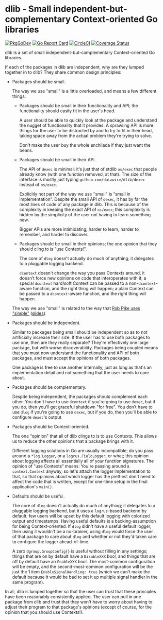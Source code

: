 # dlib - Small independent-but-complementary Context-oriented Go libraries

[![PkgGoDev](https://pkg.go.dev/badge/github.com/datawire/dlib)](https://pkg.go.dev/github.com/datawire/dlib)
[![Go Report Card](https://goreportcard.com/badge/github.com/datawire/dlib)](https://goreportcard.com/report/github.com/datawire/dlib)
[![CircleCI](https://circleci.com/gh/datawire/dlib.svg)](https://circleci.com/gh/datawire/dlib)
[![Coverage Status](https://coveralls.io/repos/github/datawire/dlib/badge.svg)](https://coveralls.io/github/datawire/dlib)

dlib is a set of small independent-but-complementary Context-oriented
Go libraries.

If each of the packages in dlib are independent, why are they lumped
together in to dlib?  They share common design principles:

 - Packages should be small.

   The way we use "small" is a little overloaded, and means a few
   different things:

    + Packages should be small in their functionality and API; the
      functionality should easily fit in the user's head.

	  A user should be able to quickly look at the package and
      understand the nugget of functionality that it provides.  A
      sprawling API is more things for the user to be distracted by
      and to try to fit in their head, taking space away from the
      actual problem they're trying to solve.

	  Don't make the user buy the whole enchilada if they just want
      the beans.

    + Packages should be small in their API.

	  The API of `dexec` is minimal; it's just that of stdlib
      `os/exec` that people already know (with one function removed,
      at that).  The size of the interface is mostly just typing
      `github.com/datawire/dlib/dexec` instead of `os/exec`.

	  Explicitly not part of the way we use "small" is "small in
      implementation".  Despite the small API of `dexec`, it has by
      far the most lines of code of any package in dlib.  This is
      because of the complexity in keeping the exact API of `os/exec`;
      this complexity is hidden by the simplicity of the user not
      having to learn something new.

	  Bigger APIs are more intimidating, harder to learn, harder to
      remember, and harder to discover.

    + Packages should be small in their opinions; the one opinion that
      they should cling to is "use Contexts!".

      The core of `dlog` doesn't actually do much of anything; it
      delegates to a pluggable logging backend.

      `dcontext` doesn't change the way you pass Contexts around, it
      doesn't force new opinions on code that interoperates with it; a
      special `dcontext` hard/soft Context can be passed to a
      non-`dcontext`-aware function, and the right thing will happen;
      a plain Context can be passed to a `dcontext`-aware function,
      and the right thing will happen.

   The way we use "small" is related to the way that [Rob Pike uses
   "simple"][Simplicity is Complicated video] ([slides][Simplicity is
   Complicated slides]).

   [Simplicity is Complicated video]: https://www.youtube.com/watch?v=rFejpH_tAHM
   [simplicity is Complicated slides]: https://talks.golang.org/2015/simplicity-is-complicated.slide

 - Packages should be independent.

   Similar to packages being small should be independent so as to not
   artificially increase their size.  If the user has to use both
   packages to use one, then are they really separate?  They're
   effectively one large package, but with worse discoverability.
   Packages being coupled means that you must now understand the
   functionality and API of both packages, and must accept the
   opinions of both packages.

   One package is free to use another internally, just as long as
   that's an implementation detail and not something that the user
   needs to care about.

 - Packages should be complementary.

   Despite being independent, the packages should complement each
   other.  You don't have to use `dcontext` if you're going to use
   `dexec`, but if you do, then you'll get graceful shutdown "for
   free".  You don't have to use `dlog` if you're going to use
   `dexec`, but if you do, then you'll be able to configure `dexec`'s
   output.

 - Packages should be Context-oriented.

   The one "opinion" that all of dlib clings to is to use Contexts.
   This allows us to reduce the other opinions that a package brings
   with it.

   Different logging solutions in Go are usually incompatible; do you
   pass around a `*log.Logger`, or a `logrus.FieldLogger`, or what;
   this opinion about logging affects all essentially all of your
   function signatures.  The opinion of "use Contexts" means: You're
   passing around a `context.Context` anyway, so let's attach the
   logger implementation to that, so that opinions about which logger
   has the prettiest don't need to affect the code that is written,
   except for one-time setup in the final application's `main()`.

 - Defaults should be useful.

   The core of `dlog` doesn't actually do much of anything; it
   delegates to a pluggable logging backend, but it uses a
   `logrus`-based backend by default; few users will be upset by this
   default logging with colorized output and timestamps.  Having
   useful defaults is a backing-assumption for being Context-oriented.
   If `dlog` didn't have a useful default logger, then using it
   wouldn't be a no-brainer, using `dlog` would force the user of that
   package to care about `dlog` and whether or not they'd taken care
   to configure the logger ahead-of-time.

   A zero `dgroup.GroupConfig{}` is useful without filling in any
   settings; things that are on by default have a `DisableXXX` bool,
   and things that are off by default have an `EnableXXX` bool.  The
   most-common configuration will be empty, and the second-most-common
   configuration will be the just the 1 item `EnableSignalHandling:
   true` (which we can't make the default because it would be bad to
   set it up multiple signal handler in the same program).

In all, dlib is lumped together so that the user can trust that these
principles have been reasonably consistently applied.  The user can
pull in one package from dlib and trust that they won't have to worry
about having to adjust their program to that package's opinions
(except of course, for the opinion that you should use Contexts!).
